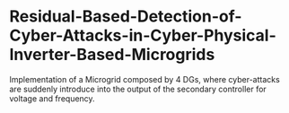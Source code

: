 # Residual-Based-Detection-of-Cyber-Attacks-in-Cyber-Physical-Inverter-Based-Microgrids
Implementation of a Microgrid composed by 4 DGs, where cyber-attacks are suddenly introduce into the output of the secondary controller for voltage and frequency.
